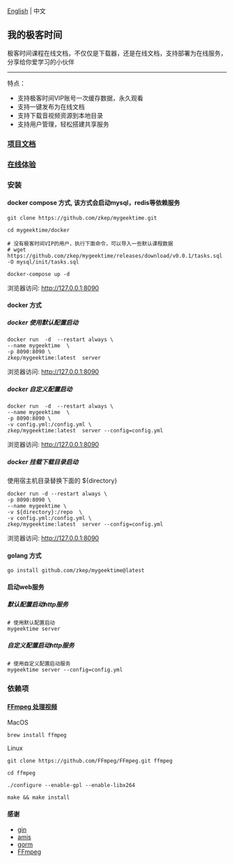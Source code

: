  [English](./README_US.md) | 中文
 

## 我的极客时间
极客时间课程在线文档，不仅仅是下载器，还是在线文档，支持部署为在线服务，分享给你爱学习的小伙伴

---
特点：
 * 支持极客时间VIP账号一次缓存数据，永久观看
 * 支持一键发布为在线文档
 * 支持下载音视频资源到本地目录
 * 支持用户管理，轻松搭建共享服务

### [项目文档](https://zkep.github.io/mygeektime/)

### [在线体验](https://mygeektime.anyfun.tech)


### 安装

#### docker compose 方式, 该方式会启动mysql，redis等依赖服务

```shell
git clone https://github.com/zkep/mygeektime.git

cd mygeektime/docker

# 没有极客时间VIP的用户，执行下面命令，可以导入一些默认课程数据
# wget https://github.com/zkep/mygeektime/releases/download/v0.0.1/tasks.sql -O mysql/init/tasks.sql

docker-compose up -d
```
浏览器访问:  http://127.0.0.1:8090


#### docker 方式

##### docker 使用默认配置启动
```shell
docker run  -d  --restart always \
--name mygeektime  \
-p 8090:8090 \
zkep/mygeektime:latest  server
```
浏览器访问:  http://127.0.0.1:8090

##### docker 自定义配置启动
```shell
docker run  -d  --restart always \
--name mygeektime  \
-p 8090:8090 \
-v config.yml:/config.yml \
zkep/mygeektime:latest  server --config=config.yml
```
浏览器访问:  http://127.0.0.1:8090

##### docker 挂载下载目录启动
使用宿主机目录替换下面的 ${directory}
```shell
docker run -d --restart always \
-p 8090:8090 \
--name mygeektime \
-v ${directory}:/repo  \
-v config.yml:/config.yml \
zkep/mygeektime:latest  server --config=config.yml
```
浏览器访问:  http://127.0.0.1:8090



#### golang 方式
```shell
go install github.com/zkep/mygeektime@latest
```

#### 启动web服务

##### 默认配置启动http服务
```shell
# 使用默认配置启动
mygeektime server
```

##### 自定义配置启动http服务
```shell
# 使用自定义配置启动服务
mygeektime server --config=config.yml
```


### 依赖项

#### [FFmpeg 处理视频](https://ffmpeg.org/download.html)

MacOS
```shell
brew install ffmpeg        
```
Linux
```shell
git clone https://github.com/FFmpeg/FFmpeg.git ffmpeg

cd ffmpeg

./configure --enable-gpl --enable-libx264

make && make install
```

#### 感谢
* [gin](https://github.com/gin-gonic/gin)
* [amis](https://github.com/baidu/amis)
* [gorm](https://github.com/go-gorm/gorm)
* [FFmpeg](https://ffmpeg.org/download.html)

